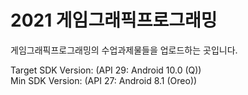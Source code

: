 # 2021 게임그래픽프로그래밍
게임그래픽프로그래밍의 수업과제물들을 업로드하는 곳입니다.

Target SDK Version: (API 29: Android 10.0 (Q)) <br>
Min SDK Version: (API 27: Android 8.1 (Oreo))
